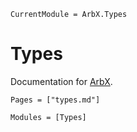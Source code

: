 ```@meta
CurrentModule = ArbX.Types
```

# Types

Documentation for [ArbX](https://github.com/antematter/arbx/tree/master/graph/ArbX).

```@index
Pages = ["types.md"]
```

```@autodocs
Modules = [Types]
```